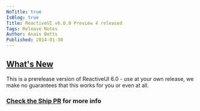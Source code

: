 ```yaml
---
NoTitle: true
IsBlog: true
Title: ReactiveUI v6.0.0 Preview 4 released
Tags: Release Notes
Author: Anaïs Betts
Published: 2014-01-30
---
```


## [What's New](https://github.com/reactiveui/ReactiveUI/compare/main...5.99.0)

This is a prerelease version of ReactiveUI 6.0 - use at your own release, we make no guarantees that this works for you or even at all.

### [Check the Ship PR](https://github.com/reactiveui/ReactiveUI/pull/434) for more info
